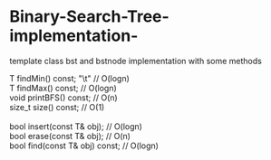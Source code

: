 # Binary-Search-Tree-implementation-
template class bst and bstnode implementation with some methods


T findMin() const;    "\t"         // O(logn) <br/>
T findMax() const;             // O(logn) <br/>
void printBFS() const;         // O(n)    <br/>
size_t size() const;           // O(1)    <br/>
                                          <br/>
bool insert(const T& obj);     // O(logn) <br/>
bool erase(const T& obj);      // O(n)    <br/>
bool find(const T& obj) const; // O(logn) 

